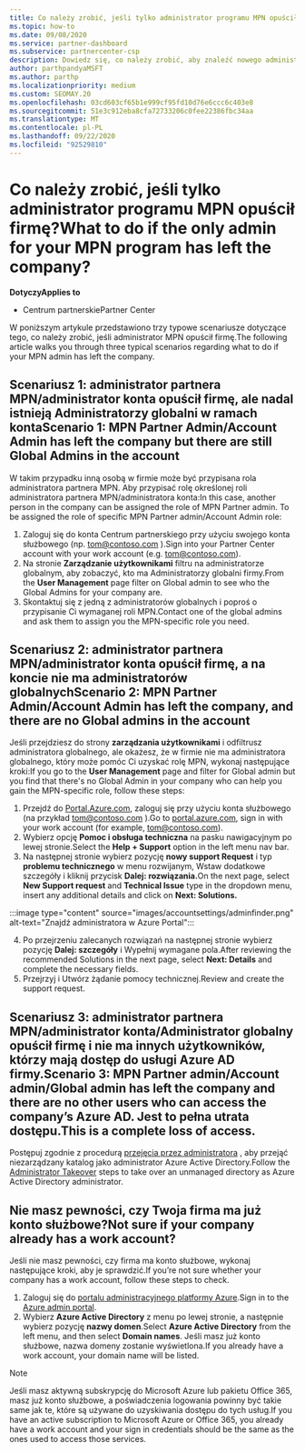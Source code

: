 ```yaml
---
title: Co należy zrobić, jeśli tylko administrator programu MPN opuścił firmę?
ms.topic: how-to
ms.date: 09/08/2020
ms.service: partner-dashboard
ms.subservice: partnercenter-csp
description: Dowiedz się, co należy zrobić, aby znaleźć nowego administratora MPN lub uzyskać pomoc od administratora globalnego firmy. Dowiedz się również, jak dodać nowego administratora globalnego Centrum partnerskiego.
author: parthpandyaMSFT
ms.author: parthp
ms.localizationpriority: medium
ms.custom: SEOMAY.20
ms.openlocfilehash: 03cd603cf65b1e999cf95fd10d76e6ccc6c403e8
ms.sourcegitcommit: 51e3c912eba8cfa72733206c0fee22386fbc34aa
ms.translationtype: MT
ms.contentlocale: pl-PL
ms.lasthandoff: 09/22/2020
ms.locfileid: "92529810"
---
```

# <a name="what-to-do-if-the-only-admin-for-your-mpn-program-has-left-the-company"></a><span data-ttu-id="1329c-103">Co należy zrobić, jeśli tylko administrator programu MPN opuścił firmę?</span><span class="sxs-lookup"><span data-stu-id="1329c-103">What to do if the only admin for your MPN program has left the company?</span></span>

<span data-ttu-id="1329c-104">**Dotyczy**</span><span class="sxs-lookup"><span data-stu-id="1329c-104">**Applies to**</span></span>

- <span data-ttu-id="1329c-105">Centrum partnerskie</span><span class="sxs-lookup"><span data-stu-id="1329c-105">Partner Center</span></span>

<span data-ttu-id="1329c-106">W poniższym artykule przedstawiono trzy typowe scenariusze dotyczące tego, co należy zrobić, jeśli administrator MPN opuścił firmę.</span><span class="sxs-lookup"><span data-stu-id="1329c-106">The following article walks you through three typical scenarios regarding what to do if your MPN admin has left the company.</span></span>

## <a name="scenario-1-mpn-partner-adminaccount-admin-has-left-the-company-but-there-are-still-global-admins-in-the-account"></a><span data-ttu-id="1329c-107">Scenariusz 1: administrator partnera MPN/administrator konta opuścił firmę, ale nadal istnieją Administratorzy globalni w ramach konta</span><span class="sxs-lookup"><span data-stu-id="1329c-107">Scenario 1: MPN Partner Admin/Account Admin has left the company but there are still Global Admins in the account</span></span>

<span data-ttu-id="1329c-108">W takim przypadku inną osobą w firmie może być przypisana rola administratora partnera MPN. Aby przypisać rolę określonej roli administratora partnera MPN/administratora konta:</span><span class="sxs-lookup"><span data-stu-id="1329c-108">In this case, another person in the company can be assigned the role of MPN Partner admin. To be assigned the role of specific MPN Partner admin/Account Admin role:</span></span>

1. <span data-ttu-id="1329c-109">Zaloguj się do konta Centrum partnerskiego przy użyciu swojego konta służbowego (np. tom@contoso.com ).</span><span class="sxs-lookup"><span data-stu-id="1329c-109">Sign into your Partner Center account with your work account (e.g. tom@contoso.com).</span></span>
1. <span data-ttu-id="1329c-110">Na stronie **Zarządzanie użytkownikami** filtru na administratorze globalnym, aby zobaczyć, kto ma Administratorzy globalni firmy.</span><span class="sxs-lookup"><span data-stu-id="1329c-110">From the **User Management** page filter on Global admin to see who the Global Admins for your company are.</span></span> 
1. <span data-ttu-id="1329c-111">Skontaktuj się z jedną z administratorów globalnych i poproś o przypisanie Ci wymaganej roli MPN.</span><span class="sxs-lookup"><span data-stu-id="1329c-111">Contact one of the global admins and ask them to assign you the MPN-specific role you need.</span></span> 

## <a name="scenario-2-mpn-partner-adminaccount-admin-has-left-the-company-and-there-are-no-global-admins-in-the-account"></a><span data-ttu-id="1329c-112">Scenariusz 2: administrator partnera MPN/administrator konta opuścił firmę, a na koncie nie ma administratorów globalnych</span><span class="sxs-lookup"><span data-stu-id="1329c-112">Scenario 2: MPN Partner Admin/Account Admin has left the company, and there are no Global admins in the account</span></span> 

<span data-ttu-id="1329c-113">Jeśli przejdziesz do strony **zarządzania użytkownikami** i odfiltrusz administratora globalnego, ale okażesz, że w firmie nie ma administratora globalnego, który może pomóc Ci uzyskać rolę MPN, wykonaj następujące kroki:</span><span class="sxs-lookup"><span data-stu-id="1329c-113">If you go to the **User Management** page and filter for Global admin but you find that there's no Global Admin in your company who can help you gain the MPN-specific role, follow these steps:</span></span>

1. <span data-ttu-id="1329c-114">Przejdź do [Portal.Azure.com](https://ms.portal.azure.com/), zaloguj się przy użyciu konta służbowego (na przykład tom@contoso.com ).</span><span class="sxs-lookup"><span data-stu-id="1329c-114">Go to [portal.azure.com](https://ms.portal.azure.com/), sign in with your work account (for example, tom@contoso.com).</span></span> 
1. <span data-ttu-id="1329c-115">Wybierz opcję **Pomoc i obsługa techniczna** na pasku nawigacyjnym po lewej stronie.</span><span class="sxs-lookup"><span data-stu-id="1329c-115">Select the **Help + Support** option in the left menu nav bar.</span></span>
1. <span data-ttu-id="1329c-116">Na następnej stronie wybierz pozycję **nowy support Request** i typ **problemu technicznego** w menu rozwijanym, Wstaw dodatkowe szczegóły i kliknij przycisk **Dalej: rozwiązania.**</span><span class="sxs-lookup"><span data-stu-id="1329c-116">On the next page, select **New Support request** and **Technical Issue** type in the dropdown menu, insert any additional details and click on **Next: Solutions.**</span></span>

:::image type="content" source="images/accountsettings/adminfinder.png" alt-text="Znajdź administratora w Azure Portal":::

4. <span data-ttu-id="1329c-118">Po przejrzeniu zalecanych rozwiązań na następnej stronie wybierz pozycję **Dalej: szczegóły** i Wypełnij wymagane pola.</span><span class="sxs-lookup"><span data-stu-id="1329c-118">After reviewing the recommended Solutions in the next page, select **Next: Details** and complete the necessary fields.</span></span>
1. <span data-ttu-id="1329c-119">Przejrzyj i Utwórz żądanie pomocy technicznej.</span><span class="sxs-lookup"><span data-stu-id="1329c-119">Review and create the support request.</span></span>


## <a name="scenario-3-mpn-partner-adminaccount-adminglobal-admin-has-left-the-company-and-there-are-no-other-users-who-can-access-the-companys-azure-ad-this-is-a-complete-loss-of-access"></a><span data-ttu-id="1329c-120">Scenariusz 3: administrator partnera MPN/administrator konta/Administrator globalny opuścił firmę i nie ma innych użytkowników, którzy mają dostęp do usługi Azure AD firmy.</span><span class="sxs-lookup"><span data-stu-id="1329c-120">Scenario 3: MPN Partner admin/Account admin/Global admin has left the company and there are no other users who can access the company’s Azure AD.</span></span> <span data-ttu-id="1329c-121">Jest to pełna utrata dostępu.</span><span class="sxs-lookup"><span data-stu-id="1329c-121">This is a complete loss of access.</span></span>

<span data-ttu-id="1329c-122">Postępuj zgodnie z procedurą [przejęcia przez administratora](/azure/active-directory/users-groups-roles/domains-admin-takeover#internal-admin-takeover) , aby przejąć niezarządzany katalog jako administrator Azure Active Directory.</span><span class="sxs-lookup"><span data-stu-id="1329c-122">Follow the [Administrator Takeover](/azure/active-directory/users-groups-roles/domains-admin-takeover#internal-admin-takeover) steps to take over an unmanaged directory as Azure Active Directory administrator.</span></span>

## <a name="not-sure-if-your-company-already-has-a-work-account"></a><span data-ttu-id="1329c-123">Nie masz pewności, czy Twoja firma ma już konto służbowe?</span><span class="sxs-lookup"><span data-stu-id="1329c-123">Not sure if your company already has a work account?</span></span>

<span data-ttu-id="1329c-124">Jeśli nie masz pewności, czy firma ma konto służbowe, wykonaj następujące kroki, aby je sprawdzić.</span><span class="sxs-lookup"><span data-stu-id="1329c-124">If you’re not sure whether your company has a work account, follow these steps to check.</span></span>

1. <span data-ttu-id="1329c-125">Zaloguj się do [portalu administracyjnego platformy Azure](https://ms.portal.azure.com).</span><span class="sxs-lookup"><span data-stu-id="1329c-125">Sign in to the [Azure admin portal](https://ms.portal.azure.com).</span></span>
2. <span data-ttu-id="1329c-126">Wybierz **Azure Active Directory** z menu po lewej stronie, a następnie wybierz pozycję **nazwy domen**.</span><span class="sxs-lookup"><span data-stu-id="1329c-126">Select **Azure Active Directory** from the left menu, and then select **Domain names**.</span></span>
<span data-ttu-id="1329c-127">Jeśli masz już konto służbowe, nazwa domeny zostanie wyświetlona.</span><span class="sxs-lookup"><span data-stu-id="1329c-127">If you already have a work account, your domain name will be listed.</span></span>

>[!Note]
><span data-ttu-id="1329c-128">Jeśli masz aktywną subskrypcję do Microsoft Azure lub pakietu Office 365, masz już konto służbowe, a poświadczenia logowania powinny być takie same jak te, które są używane do uzyskiwania dostępu do tych usług.</span><span class="sxs-lookup"><span data-stu-id="1329c-128">If you have an active subscription to Microsoft Azure or Office 365, you already have a work account and your sign in credentials should be the same as the ones used to access those services.</span></span>